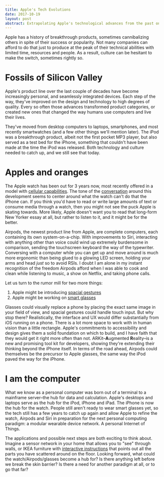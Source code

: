 ```yaml
---
title: Apple's Tech Evolutions
date: 2017-10-19
layout: post
abstract: Extrapolating Apple's technological advances from the past onto their current product lines and research, for funsies.
---
```


Apple has a history of breakthrough products, sometimes cannibalizing others in spite of their success or popularity. Not many companies can afford to do that just to produce at the peak of their technical abilities with limited time, resources and people. As a result, culture can be hesitant to make the switch, sometimes rightly so.

# Fossils of Silicon Valley

Apple's product line over the last couple of decades have become increasingly personal, and seamlessly integrated devices. Each step of the way, they've improved on the design and technology to high degrees of quality. Every so often those advances transformed product categories, or created new ones that changed the way humans use computers and live their lives.

They've moved from desktop computers to laptops, smartphones, and most recently smartwatches (and a few other things we'll mention later). The iPod was a breakthrough product, albeit not the first pocket MP3 player, but also served as a test bed for the iPhone, something that couldn't have been made at the time the iPod was released. Both technology and culture needed to catch up, and we still see that today.

# Apples and oranges

The Apple watch has been out for 3 years now, most recently offered in a model with [cellular capabilities](https://www.bloomberg.com/news/articles/2017-08-04/apple-said-to-ready-cellular-capable-watch-to-break-iphone-ties). The tone of the [conversation](https://news.ycombinator.com/item?id=14932046) around this development seems to center around what the watch can't do that the iPhone can. If you think you'd have to read or write large amounts of text or consume media through a watch, then you might not see the puck Apple is skating towards. More likely, Apple doesn't want you to read that long-form New Yorker essay at all, but rather to listen to it, and it might be for the better. 

Airpods, the newest product line from Apple, are complete computers, each containing its own system-on-a-chip. With improvements to Siri, interacting with anything other than voice could wind up extremely burdensome in comparison, sending the touchscreen keyboard the way of the typewriter. Conversing with a computer while you can get up and move around is much more ergonomic than being glued to a glowing LED screen, holding your arms and head _just_ so to avoid RSIs. I doubt I am alone in my instant recognition of the freedom Airpods afford when I was able to cook and clean while listening to music, a show on Netflix, and taking phone calls.

Let us turn to the rumor mill for two more things:

1. Apple might be introducing [spacial gestures](https://techcrunch.com/2016/02/03/new-apple-patent-covers-hovering-gestures-for-iphone-displays/)
2. Apple might be working on [smart glasses](https://www.forbes.com/sites/paullamkin/2017/07/31/apple-ar-smart-glasses-detailed-in-patent/#453e42e31e06)

Glasses could visually replace a phone by placing the exact same image in your field of view, and spacial gestures could handle touch input. But why stop there? Realistically, the interface and UX would differ substantially from iOS running on a phone. There is a lot more space to work with in human vision than a little rectangle. Apple's commitments to accessibility and design gives them a solid foundation on which to build, and I have faith that they would get it right more often than not. ARKit–**A**ugmented **R**eality–is a new and promising tool kit for developers, showing they're extending their thinking beyond the iPhone itself. In terms of the road ahead, Airpods could themselves be the precursor to Apple glasses, the same way the iPod paved the way for the iPhone.

# I am the computer

What we know as a personal computer was born out of a terminal to a mainframe server–the hub for data and calculation. Apple's desktops and laptops serve as the hub for the iPod, iPhone and iPad. The iPhone is now the hub for the watch. People still aren't ready to wear smart glasses yet, so the tech still has a few years to catch up again and allow Apple to refine the watch, Airpods and Siri in preparation for the next personal computing paradigm: a modular wearable device network. A personal Internet of Things.

The applications and possible next steps are both exciting to think about. Imagine a sensor network in your home that allows you to "see" through walls, or IKEA furniture with [interactive instructions](https://en.wikipedia.org/wiki/Office_Assistant) that points out all the parts you have scattered around on the floor. Looking forward, what could the watch/Airpods/glasses become a hub for? Is there anything left before we break the skin barrier? Is there a need for another paradigm at all, or to go that far?

